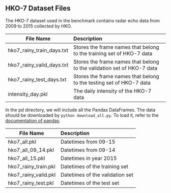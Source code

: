 HKO-7 Dataset Files
-------------------
The HKO-7 dataset used in the benchmark contains radar echo data from 2009 to 2015 collected by
HKO.

| File Name | Description |
| --------- | :----------- |
| hko7_rainy_train_days.txt | Stores the frame names that belong to the training set of HKO-7 data |
| hko7_rainy_valid_days.txt | Stores the frame names that belong to the validation set of HKO-7 data |
| hko7_rainy_test_days.txt  | Stores the frame names that belong to the testing set of HKO-7 data |
| intensity_day.pkl | The daily intensity of the HKO-7 data |

In the pd directory, we will include all the Pandas DataFrames. The data should be downloaded by `python download_all.py`. To load it, refer to the [documentation of pandas](https://pandas.pydata.org/pandas-docs/stable/generated/pandas.read_pickle.html).

| File Name | Description |
| --------- | :----------- |
| hko7_all.pkl | Datetimes from 09-15 |
| hko7_all_09_14.pkl | Datetimes from 09-14 |
| hko7_all_15.pkl  | Datetimes in year 2015 |
| hko7_rainy_train.pkl | Datetimes of the training set |
| hko7_rainy_valid.pkl | Datetimes of the validation set |
| hko7_rainy_test.pkl | Datetimes of the test set |

